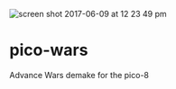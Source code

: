 ![screen shot 2017-06-09 at 12 23 49 pm](https://user-images.githubusercontent.com/2590422/26984750-9e4a7314-4d0e-11e7-8925-ce75327b41c4.png)

# pico-wars
Advance Wars demake for the pico-8
